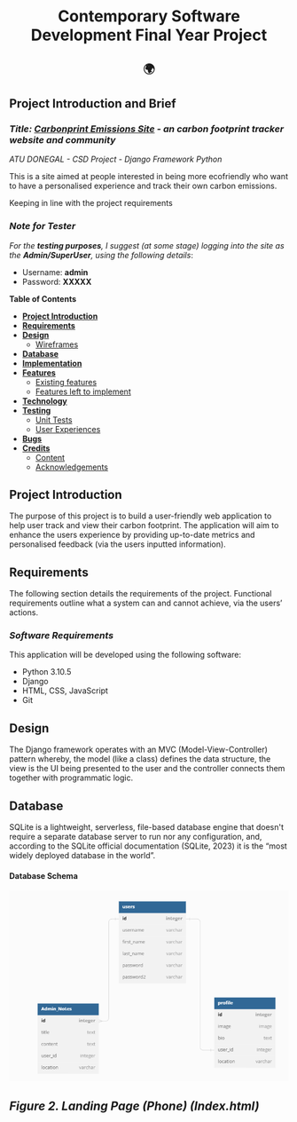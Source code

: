 <h1 align="center">Contemporary Software Development Final Year Project 

<h2 align="center"> 🌍  </h2>


## **Project Introduction and Brief**

### *Title: **[Carbonprint Emissions Site](https://github.com/NeiloErnesto89/carbonprint)** - an carbon footprint tracker website and community*

*ATU DONEGAL - CSD Project - Django Framework Python*

This is a site aimed at people interested in being more ecofriendly who want to have a personalised experience and track their own carbon emissions.

Keeping in line with the project requirements 

### *Note for Tester*

*For the **testing purposes**, I suggest (at some stage) logging into the site as the **Admin/SuperUser**, using the following details*: 
- Username: **admin**   
- Password: **XXXXX** 

**Table of Contents**

- [**Project Introduction**](#project-introduction)
- [**Requirements**](#requirments)
- [**Design**](#design)
    - [Wireframes](#wireframes)
- [**Database**](#database)
- [**Implementation**](#implementation)
- [**Features**](#features)
	- [Existing features](#existing-features)
	- [Features left to implement](#features-left-to-implement)       
- [**Technology**](#technology)
- [**Testing**](#testing)	
    - [Unit Tests](#unit-tests)
    - [User Experiences](#user-experiences)
- [**Bugs**](#bugs)
- [**Credits**](#credits)
	- [Content](#content)
	- [Acknowledgements](#acknowledgements)

## **Project Introduction**
The purpose of this project is to build a user-friendly web application to help user track and view their carbon footprint. The application will aim to enhance the users experience by providing up-to-date metrics and personalised feedback (via the users inputted information).

## **Requirements**

The following section details the requirements of the project. Functional requirements outline what a system can and cannot achieve, via the users’ actions. 

### *Software Requirements*
This application will be developed using the following software:
- Python 3.10.5
- Django
- HTML, CSS, JavaScript
- Git


## **Design**

The Django framework operates with an MVC (Model-View-Controller) pattern whereby, the model (like a class) defines the data structure, the view is the UI being presented to the user and the controller connects them together with programmatic logic.

## **Database**

SQLite is a lightweight, serverless, file-based database engine that doesn't require a separate database server to run nor any configuration, and, according to the SQLite official documentation (SQLite, 2023) it is the “most widely deployed database in the world”. 

#### **Database Schema**

![home page](/media/readme_docs/CSW_Project_DB_Schema.png "Django Database Schema" ) <h2>

*Figure 2. Landing Page (Phone) (Index.html)*